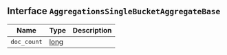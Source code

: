 ## Interface `AggregationsSingleBucketAggregateBase`

| Name | Type | Description |
| - | - | - |
| `doc_count` | [long](./long.md) | &nbsp; |
